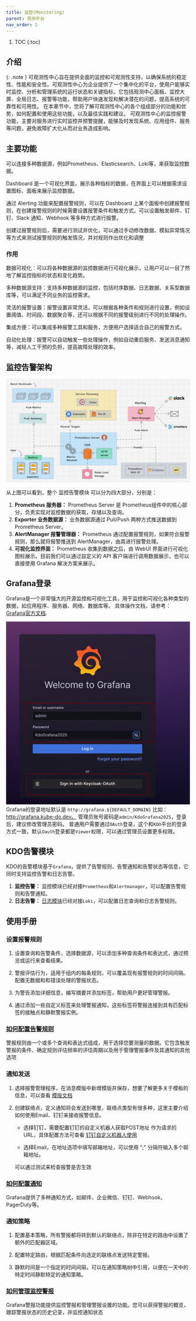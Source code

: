 ```yaml
---
title: 监控(Monitoring)
parent: 观测平台
nav_order: 1
---
```


1. TOC
{:toc}


## 介绍
{: .note }
可观测性中心旨在提供全面的监控和可观测性支持，以确保系统的稳定性、性能和安全性。可观测性中心为企业提供了一个集中化的平台，使用户能够实时监控、分析和管理系统的运行状态和关键指标。它包括观测中心面板、监控大屏、全局日志、报警等功能，帮助用户快速发现和解决潜在的问题，提高系统的可靠性和可用性。
在本章节中，您将了解可观测性中心的各个组成部分的功能和优势，如何配置和使用这些功能，以及最佳实践和建议。
可观测性中心的监控报警功能，主要对服务进行实时监控并预警提醒，能够及时发现系统、应用组件、服务等问题，避免故障扩大化从而对业务造成影响。

## 主要功能

可以连接多种数据源，例如Prometheus、Elasticsearch、Loki等，来获取监控数据。

Dashboard 是一个可视化界面，展示各种指标的数据，在界面上可以根据需求设置图标、面板来展示监控数据。

通过 Alerting 功能来配置报警规则，可以在 Dashboard 上某个面板中创建报警规则，在创建报警规则的时候需要设置报警条件和触发方式。可以设置触发邮件、钉钉、Slack 通知、Webhook 等多种方式进行报警。

创建过报警规则后，需要进行测试并优化，可以通过手动修改数据、模拟异常情况等方式来测试报警规则的触发情况，并对规则作出优化和调整

### 作用
数据可视化：可以将各种数据源的监控数据进行可视化展示，让用户可以一目了然地了解监控指标的状态和变化趋势。

多种数据源支持：支持多种数据源的监控，包括时序数据、日志数据、关系型数据库等，可以满足不同业务的监控需求。

灵活的报警设置：报警设置非常灵活，可以根据各种条件和规则进行设置，例如设置阈值、时间段、数据聚合等，还可以根据不同的报警级别进行不同的处理操作。

集成方便：可以集成多种报警工具和服务，方便用户选择适合自己的报警方式。

自动化处理：报警可以自动触发一些处理操作，例如自动重启服务、发送消息通知等，减轻人工干预的负担，提高故障处理的效率。



## 监控告警架构
![](imgs/prometheus-architecture.gif)

从上图可以看到，整个 监控告警模块 可以分为四大部分，分别是：

1. **Prometheus 服务器：** Prometheus Server 是 Prometheus组件中的核心部分，负责实现对监控数据的获取，存储以及查询。
2. **Exporter 业务数据源：** 业务数据源通过 Pull/Push 两种方式推送数据到 Prometheus Server。
3. **AlertManager 报警管理器：** Prometheus 通过配置报警规则，如果符合报警规则，那么就将报警推送到 AlertManager，由其进行报警处理。
4. **可视化监控界面：** Prometheus 收集到数据之后，由 WebUI 界面进行可视化图标展示。目前我们可以通过自定义的 API 客户端进行调用数据展示，也可以直接使用 Grafana 解决方案来展示。


## Grafana登录

Grafana是一个非常强大的开源监控和可视化工具，用于监控和可视化各种类型的数据，如应用程序、服务器、网络、数据库等。
具体操作文档，请参考：[Grafana官方文档](https://grafana.org.cn/docs/grafana/latest/).

![](imgs/login.png)
Grafana的登录地址默认是 `http://grafana.${DEFAULT_DOMAIN}` 比如： http://grafana.kube-do.dev。
管理员账号密码是`admin/KdoGrafana2025`，登录后，建议修改管理员密码。
普通用户需要通过`OAuth`登录，这个和`KDO`平台的登录方式一致，默认`Oauth`登录都是`Viewer`权限，可以通过管理员设置更多权限。


## KDO告警模块
KDO的告警模块基于`Grafana`，提供了告警规则、告警通知和告警状态等信息，它同时支持监控告警和日志告警。 
1. **监控告警：** 监控模块已经对接`Prometheus`和`Alertmanager`，可以配置告警规则和告警通知。
2. **日志告警：** [日志模块](../logging)已经对接`Loki`，可以配置日志查询和日志告警规则。



## 使用手册

### 设置报警规则

1. 设置查询和告警条件，选择数据源，可以添加多种查询条件和表达式，通过预览或运行来查看结果。

2. 警报评估行为，适用于组内的每条规则，可以覆盖现有报警规则的时间间隔。配置无数据和和错误处理的警报状态。

3. 为警告添加详细信息，编写摘要并添加标签，帮助用户更好管理警报。

4. 通过添加一些自定义标签来处理警报通知，这些标签将警报连接到具有匹配标签的接触点和静默警报实例。

### [如何配置告警规则](https://grafana.org.cn/docs/grafana/latest/alerting/alerting-rules/)
警报规则由一个或多个查询和表达式组成，用于选择您要测量的数据。它包含触发警报的条件、确定规则评估频率的评估周期以及用于管理警报事件及其通知的其他选项


### 通知发送

1. 选择报警管理程序，在消息模版中新增模版并保存，想要了解更多关于模板的信息，可以查看 [模版文档](https://grafana.com/docs/grafana/latest/alerting/fundamentals/alert-rules/message-templating/)

2. 创建联络点，定义通知将会发送到哪里，联络点类型有很多种，这里主要介绍如何使用Email、钉钉来接收报警信息。

    - 选择钉钉，需要配置钉钉的自定义机器人获取POST地址 作为请求的URL，具体配置方法可查看 [钉钉自定义机器人使用](https://open.dingtalk.com/document/orgapp/custom-bot-creation-and-installation)

    - 选择Email，在地址选项中填写邮箱地址，可以使用 ";" 分隔符输入多个邮箱地址。

   可以通过测试来检查报警是否生效

### [如何配置通知](https://grafana.org.cn/docs/grafana/latest/alerting/configure-notifications/)
Grafana提供了多种通知方式，如邮件、企业微信、钉钉、Webhook、PagerDuty等。

### 通知策略
1. 配置基本策略，所有警报都将转到默认的联络点，除非在特定的路由中设置了额外的匹配器区域。

2. 配置特定路由，根据匹配条件向选定的联络点发送特定警报。

3. 静默时间是一个指定的时间间隔，可以在通知策略树中引用，以便在一天中的特定时间静默特定的通知策略。

### [如何管理监控警报](https://grafana.org.cn/docs/grafana/latest/alerting/monitor-status/)
Grafana警报功能提供监控警报和管理警报设置的功能。您可以获得警报的概览，跟踪警报状态的历史记录，并监控通知状态




